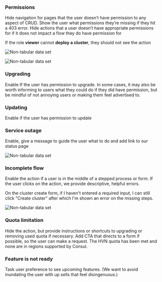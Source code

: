 ### Permissions 

Hide navigation for pages that the user doesn’t have permission to any aspect of CRUD. Show the user what permissions they’re missing if they hit a 403 error. Hide actions that a user doesn’t have appropriate permissions for if it does not impact a flow they do have permission for

If the role **viewer** cannot **deploy a cluster**, they should not see the action

![Non-tabular data set](/assets/patterns/disabled-patterns/permissions-example.png)

![Non-tabular data set](/assets/patterns/disabled-patterns/permissions-example-3.png)

### Upgrading

Enable If the user has permission to upgrade. In some cases, it may also be worth informing to users what they could do if they did have permission, but be mindful of not annoying users or making them feel advertised to. 

### Updating

Enable if the user has permission to update

### Service outage

Enable, give a message to guide the user what to do and add link to our status page

![Non-tabular data set](/assets/patterns/disabled-patterns/service-outage-example.png)

### Incomplete flow

Enable the action if a user is in the middle of a stepped process or form. If the user clicks on the action, we provide descriptive, helpful errors.

On the cluster create form, if I haven't entered a required input, I can still click "Create cluster" after which I'm shown an error on the missing steps.

![Non-tabular data set](/assets/patterns/disabled-patterns/incomplete-flow-example.png)

### Quota limitation

Hide the action, but provide instructions or shortcuts to upgrading or removing used quota if necessary. Add CTA that directs to a form if possible, so the user can make a request. The HVN quota has been met and none are in regions supported by Consul.

### Feature is not ready

Task user preference to see upcoming features.
(We want to avoid inundating the user with up sells that feel disingenuous.)